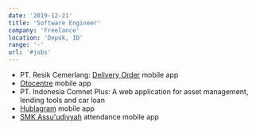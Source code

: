 ```yaml
---
date: '2019-12-21'
title: 'Software Engineer'
company: 'Freelance'
location: 'Depok, ID'
range: '-'
url: '#jobs'
---
```


- PT. Resik Cemerlang: [Delivery Order](https://play.google.com/store/apps/details?id=com.rotate.deliveryorder) mobile app
- [Otocentre](https://www.otocentre.com/) mobile app
- PT. Indonesia Comnet Plus: A web application for asset management, lending tools and car loan
- [Hublagram](https://hublagram.co.id/) mobile app
- [SMK Assu'udiyyah](http://www.assuudiyyah.sch.id) attendance mobile app